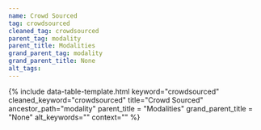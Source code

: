 ```yaml
---
name: Crowd Sourced
tag: crowdsourced
cleaned_tag: crowdsourced
parent_tag: modality
parent_title: Modalities
grand_parent_tag: modality
grand_parent_title: None
alt_tags: 
---
```


{% include data-table-template.html 
  keyword="crowdsourced" 
  cleaned_keyword="crowdsourced" 
  title="Crowd Sourced"
  ancestor_path="modality" 
  parent_title = "Modalities"
  grand_parent_title = "None"
  alt_keywords=""
  context=""
%}

